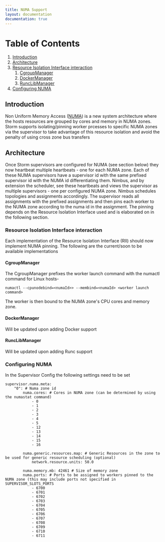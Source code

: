 ```yaml
---
title: NUMA Support
layout: documentation
documentation: true
---
```


# Table of Contents
1. [Introduction](#Introduction)
2. [Architecture](#Architecture)
3. [Resource Isolation Interface interaction](#RII-interaction)
    1. [CgroupManager](#Setting-Memory-Requirement)
    2. [DockerManager](#Setting-Shared-Memory)
    3. [RuncLibManager](#Setting-CPU-Requirement)
4. [Configuring NUMA](#Configuring-NUMA)
    
<div id='Introduction'/>

## Introduction

Non Uniform Memory Access ([NUMA](https://www.cc.gatech.edu/~echow/ipcc/hpc-course/HPC-numa.pdf)) is a new system architecture
where the hosts resources are grouped by cores and memory in NUMA zones. Storm supports isolating/pinning worker prcesses to specific
NUMA zones via the supervisor to take advantage of this resource isolation and avoid the penalty of using cross zone bus transfers
<div id='Architecture'/>

## Architecture

Once Storm supervisors are configured for NUMA (see section below) they now heartbeat multiple heartbeats - one for each NUMA zone.
Each of these NUMA supervisors have a supervisor id with the same prefixed supervisor id with the NUMA id differentiating them.
Nimbus, and by extension the scheduler, see these heartbeats and views the supervisor as multiple supervisors - one per configured NUMA zone. 
Nimbus schedules topologies and assignments accordingly. The supervisor reads all assignments with the prefixed assignments and then
pins each worker to the NUMA zone according to the numa id in the assignment. The pinning depends on the Resource Isolation Interface used
and is elaborated on in the following section.

<div id='RII-Interaction'/>

### Resource Isolation Interface interaction

Each implementation of the Resource Isolation Interface (RII) should now implement NUMA pinning. The following are the current/soon to be available
implementations                                                                                                                                                  

#### CgroupManager

The CgroupManager prefixes the worker launch command with the numactl command for Linux hosts-

```
numactl --cpunodebind=<numaId>> --membind=<numaId> <worker launch command>
```

The worker is then bound to the NUMA zone's CPU cores and memory zone.
#### DockerManager

Will be updated upon adding Docker support

#### RuncLibManager

Will be updated upon adding Runc support

<div id='Configuring NUMA'/>

### Configuring NUMA

In the Supervisor Config the following settings need to be set

```
supervisor.numa.meta:
    "0": # Numa zone id
        numa.cores: # Cores in NUMA zone (can be determined by using the numastat command)
            - 0
            - 1
            - 2
            - 3
            - 4
            - 5
            - 12
            - 13
            - 14
            - 15
            - 16

        numa.generic.resources.map: # Generic Resources in the zone to be used for generic resource scheduling (optional)
            network.resource.units: 50.0

        numa.memory.mb: 42461 # Size of memory zone
        numa.ports: # Ports to be assigned to workers pinned to the NUMA zone (this may include ports not specified in SUPERVISOR_SLOTS_PORTS
            - 6700
            - 6701
            - 6702
            - 6703
            - 6704
            - 6705
            - 6706
            - 6707
            - 6708
            - 6709
            - 6710
            - 6711
```